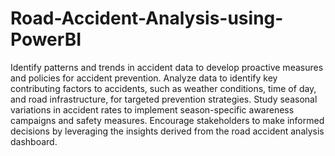 # Road-Accident-Analysis-using-PowerBI
Identify patterns and trends in accident data to develop proactive measures and policies for accident prevention.
Analyze data to identify key contributing factors to accidents, such as weather conditions, time of day, and road infrastructure, for targeted prevention strategies.
Study seasonal variations in accident rates to implement season-specific awareness campaigns and safety measures.
 Encourage stakeholders to make informed decisions by leveraging the insights derived from the road accident analysis dashboard.
